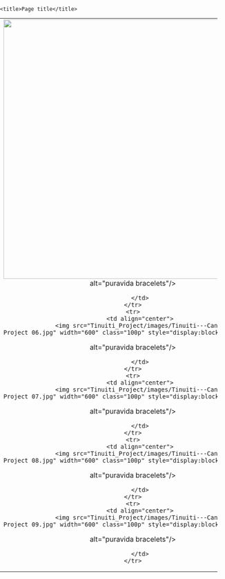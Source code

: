 <!DOCTYPE html PUBLIC "-//W3C//DTD XHTML 1.0 Transitional//EN" "http://www.w3.org/TR/xhtml1/DTD/xhtml1-transitional.dtd">
<html xmlns="http://www.w3.org/1999/xhtml">
<head>
<meta http-equiv="Content-Type" content="text/html; charset=UTF-8"/>
<meta name="format-detection" content="telephone=no"> 
<meta name="viewport" content="width=device-width; initial-scale=1.0; maximum-scale=1.0; user-scalable=no;">
<meta http-equiv="X-UA-Compatible" content="IE=9; IE=8; IE=7; IE=EDGE" />

    <title>Page title</title>

<style type="text/css"> 
	
        @media screen and (max-width: 480px) {
		/* Hide stuff */
        *[class="hide"] {display:none !important;} 
		/* Centers content on mobile */
        *[class="center"] {text-align:center !important; width:100% !important; height:auto !important;}  
		/* This sets elements to 100% width and fixes the height issues too, a god send */
        *[class="100p"] {width:100% !important; height:auto !important;}  
        }
		
		/* Some resets and issue fixes */
 		#outlook a { padding:0; }
        body{ width:100% !important; -webkit-text; size-adjust:100%; -ms-text-size-adjust:100%; margin:0; padding:0; }     
        .ReadMsgBody { width: 100%; }
        .ExternalClass {width:100%;} 
        .backgroundTable {margin:0 auto; padding:0; width:100%;!important;} 
        table td {border-collapse: collapse;}
        .ExternalClass * {line-height: 115%;}           
        /* End reset */
		
</style>


</head>

<body style="padding:0; margin:0">

<table border="0" cellpadding="0" cellspacing="0" style="margin: 0; padding: 0" width="100%">
    <tr>
   		<td align="center">
			<img src="Tinuiti_Project/images/Tinuiti---Candiate-Project_01.jpg" width="600" class="100p" style="display:block" border="0" 
								
alt="puravida bracelets"/>
			
		</td>
    </tr>
	<tr>
   		<td align="center">
			<img src="Tinuiti_Project/images/Tinuiti---Candiate-Project_06.jpg" width="600" class="100p" style="display:block" border="0" 
								
alt="puravida bracelets"/>
			
		</td>
    </tr>
	<tr>
   		<td align="center">
			<img src="Tinuiti_Project/images/Tinuiti---Candiate-Project_07.jpg" width="600" class="100p" style="display:block" border="0" 
								
alt="puravida bracelets"/>
			
		</td>
    </tr>
	<tr>
   		<td align="center">
			<img src="Tinuiti_Project/images/Tinuiti---Candiate-Project_08.jpg" width="600" class="100p" style="display:block" border="0" 
								
alt="puravida bracelets"/>
			
		</td>
    </tr>
	<tr>
   		<td align="center">
			<img src="Tinuiti_Project/images/Tinuiti---Candiate-Project_09.jpg" width="600" class="100p" style="display:block" border="0" 
								
alt="puravida bracelets"/>
			
		</td>
    </tr>
</table>

</body>
</html>
